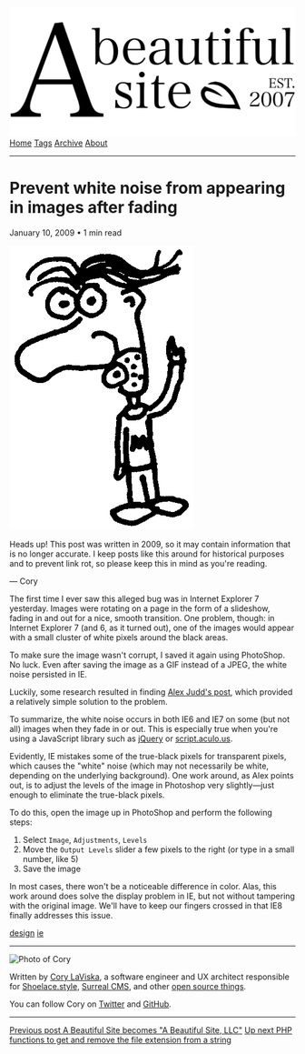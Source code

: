 <a href="../../index.html" class="header-link"><img src="../../images/logos/wordmark.svg" alt="A Beautiful Site" class="wordmark" /></a> <a href="../../index.html" class="nav-item">Home</a> <a href="../../tags/index.html" class="nav-item">Tags</a> <a href="../index.html" class="nav-item">Archive</a> <a href="../../about/index.html" class="nav-item">About</a>

------------------------------------------------------------------------

Prevent white noise from appearing in images after fading
=========================================================

January 10, 2009 • 1 min read

![A drawing of a cartoon man pointing upwards](../../images/artwork/pointer.gif)

Heads up! This post was written in 2009, so it may contain information that is no longer accurate. I keep posts like this around for historical purposes and to prevent link rot, so please keep this in mind as you're reading.

— Cory

The first time I ever saw this alleged bug was in Internet Explorer 7 yesterday. Images were rotating on a page in the form of a slideshow, fading in and out for a nice, smooth transition. One problem, though: in Internet Explorer 7 (and 6, as it turned out), one of the images would appear with a small cluster of white pixels around the black areas.

To make sure the image wasn't corrupt, I saved it again using PhotoShop. No luck. Even after saving the image as a GIF instead of a JPEG, the white noise persisted in IE.

Luckily, some research resulted in finding [Alex Judd's post](http://www.alexjudd.com/?p=5), which provided a relatively simple solution to the problem.

To summarize, the white noise occurs in both IE6 and IE7 on some (but not all) images when they fade in or out. This is especially true when you're using a JavaScript library such as [jQuery](http://jquery.com/) or [script.aculo.us](http://script.aculo.us/).

Evidently, IE mistakes some of the true-black pixels for transparent pixels, which causes the "white" noise (which may not necessarily be white, depending on the underlying background). One work around, as Alex points out, is to adjust the levels of the image in Photoshop very slightly—just enough to eliminate the true-black pixels.

To do this, open the image up in PhotoShop and perform the following steps:

1.  Select `Image`, `Adjustments`, `Levels`
2.  Move the `Output Levels` slider a few pixels to the right (or type in a small number, like 5)
3.  Save the image

In most cases, there won't be a noticeable difference in color. Alas, this work around does solve the display problem in IE, but not without tampering with the original image. We'll have to keep our fingers crossed in that IE8 finally addresses this issue.

<a href="../../tags/design/index.html" class="post-tag">design</a> <a href="../../tags/ie/index.html" class="post-tag">ie</a>

------------------------------------------------------------------------

<img src="http://0.gravatar.com/avatar/bf1b3b95fd5b096a3592247c29667b33?s=512" alt="Photo of Cory" class="avatar avatar-small" />

Written by [Cory LaViska](../../index-4.html), a software engineer and UX architect responsible for [Shoelace.style](https://shoelace.style/), [Surreal CMS](https://www.surrealcms.com/), and other [open source things](https://github.com/claviska).

You can follow Cory on [Twitter](https://twitter.com/bgooonz) and [GitHub](https://github.com/claviska).

------------------------------------------------------------------------

<a href="../abs-becomes-abs-llc/index.html" class="post-nav-previous"><span class="small">Previous post</span> A Beautiful Site becomes "A Beautiful Site, LLC"</a> <a href="../php-functions-to-get-and-remove-the-file-extension-from-a-string/index.html" class="post-nav-next"><span class="small">Up next</span> PHP functions to get and remove the file extension from a string</a>
